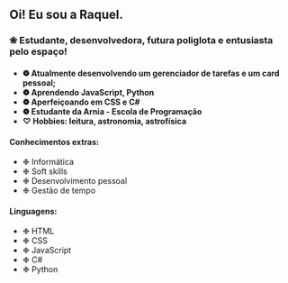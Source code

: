 <h2> Oi! Eu sou a Raquel. </h2>
<h3> ❀ Estudante, desenvolvedora, futura poliglota e entusiasta pelo espaço! </3>
<h4>
    
- ❁ Atualmente desenvolvendo um gerenciador de tarefas e um card pessoal;
- ❁ Aprendendo JavaScript, Python
- ❁ Aperfeiçoando em CSS e C#
- ❁ Estudante da Arnia - Escola de Programação
- ♡ Hobbies: leitura, astronomia, astrofísica
</h4>

<h4> Conhecimentos extras: </h4>

- ❉ Informática
- ❉ Soft skills
- ❉ Desenvolvimento pessoal
- ❉ Gestão de tempo

<h4> Linguagens: </h4>

- ❉ HTML
- ❉ CSS
- ❉ JavaScript
- ❉ C#
- ❉ Python


<!---
raquelfcarv/raquelfcarv is a ✨ special ✨ repository because its `README.md` (this file) appears on your GitHub profile.
You can click the Preview link to take a look at your changes.
--->
